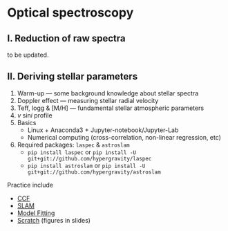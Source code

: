 # Optical spectroscopy

## I. Reduction of raw spectra 
to be updated.

## II. Deriving stellar parameters
1. Warm-up — some background knowledge about stellar spectra
1. Doppler effect — measuring stellar radial velocity
1. Teff, logg & [M/H] — fundamental stellar atmospheric parameters
1. *v* sin*i* profile
1. Basics
    - Linux + Anaconda3 + Jupyter-notebook/Jupyter-Lab
    - Numerical computing (cross-correlation, non-linear regression, etc)
1. Required packages: `laspec` & `astroslam`
    - `pip install laspec` or `pip install -U git+git://github.com/hypergravity/laspec`
    - `pip install astroslam` or `pip install -U git+git://github.com/hypergravity/astroslam` 
    
Practice include
- [CCF](https://nbviewer.jupyter.org/github/hypergravity/spectroscopy/blob/main/stellar_parameters/demo_ccf/demo_ccf.ipynb)
- [SLAM](https://nbviewer.jupyter.org/github/hypergravity/spectroscopy/blob/main/stellar_parameters/demo_slam/demo_slam.ipynb)
- [Model Fitting](https://nbviewer.jupyter.org/github/hypergravity/spectroscopy/blob/main/stellar_parameters/demo_model_fitting/model_fitting.ipynb)
- [Scratch](https://nbviewer.jupyter.org/github/hypergravity/spectroscopy/blob/main/stellar_parameters/scratch.ipynb) (figures in slides)

